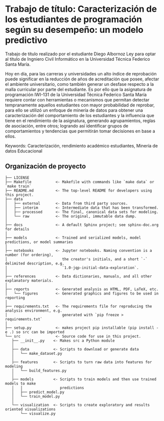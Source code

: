 Trabajo de título: Caracterización de los estudiantes de programación según su desempeño: un modelo predictivo 
==============================

Trabajo de título realizado por  el estudiante Diego Albornoz Ley para optar al título de Ingniero Civil Informático en la Universidad Técnica Federico Santa María.


Hoy en día, para las carreras y universidades un alto índice de reprobación puede significar en la reducción de años de acreditación que posee, afectar el ambiente universitario, como también generar un desfase respecto a la malla curricular por parte del estudiante. Es por ello que la asignatura de programación IWI-131 de la Universidad Técnica Federico Santa María requiere contar con herramientas o mecanismos que permitan detectar tempranamente aquellos estudiantes con mayor probabilidad de reprobar, para ello se utilizó un enfoque de minería de datos para obtener una caracterización del comportamiento de los estudiantes y
la influencia que tiene en el rendimiento de la asignatura, generando agrupamientos, reglas de asociación, entre otros; logrando así identificar grupos de comportamientos y tendencias que permitirán tomar decisiones en base a ellos.

Keywords: Caracterización, rendimiento académico estudiantes, Minería de datos Educacional


Organización de proyecto
------------

    ├── LICENSE
    ├── Makefile           <- Makefile with commands like `make data` or `make train`
    ├── README.md          <- The top-level README for developers using this project.
    ├── data
    │   ├── external       <- Data from third party sources.
    │   ├── interim        <- Intermediate data that has been transformed.
    │   ├── processed      <- The final, canonical data sets for modeling.
    │   └── raw            <- The original, immutable data dump.
    │
    ├── docs               <- A default Sphinx project; see sphinx-doc.org for details
    │
    ├── models             <- Trained and serialized models, model predictions, or model summaries
    │
    ├── notebooks          <- Jupyter notebooks. Naming convention is a number (for ordering),
    │                         the creator's initials, and a short `-` delimited description, e.g.
    │                         `1.0-jqp-initial-data-exploration`.
    │
    ├── references         <- Data dictionaries, manuals, and all other explanatory materials.
    │
    ├── reports            <- Generated analysis as HTML, PDF, LaTeX, etc.
    │   └── figures        <- Generated graphics and figures to be used in reporting
    │
    ├── requirements.txt   <- The requirements file for reproducing the analysis environment, e.g.
    │                         generated with `pip freeze > requirements.txt`
    │
    ├── setup.py           <- makes project pip installable (pip install -e .) so src can be imported
    └── src                <- Source code for use in this project.
       ├── __init__.py    <- Makes src a Python module
       │
       ├── data           <- Scripts to download or generate data
       │   └── make_dataset.py
       │
       ├── features       <- Scripts to turn raw data into features for modeling
       │   └── build_features.py
       │
       ├── models         <- Scripts to train models and then use trained models to make
       │   │                 predictions
       │   ├── predict_model.py
       │   └── train_model.py
       │
       └── visualization  <- Scripts to create exploratory and results oriented visualizations
           └── visualize.py


